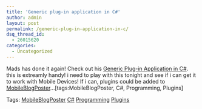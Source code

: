 ```yaml
---
title: 'Generic plug-in application in C#'
author: admin
layout: post
permalink: /generic-plug-in-application-in-c/
dsq_thread_id:
  - 26015620
categories:
  - Uncategorized
---
```

Mads has done it again! Check out his [Generic Plug-in Application in C#][1]. this is extreamly handy! i need to play with this tonight and see if i can get it to work with Mobile Devices! If i can, plugins could be added to [MobileBlogPoster][2]&#8230;[tags:MobileBlogPoster, C#, Programming, Plugins]

Tags: <a href="http://technorati.com/tag/MobileBlogPoster" rel="tag">MobileBlogPoster</a> <a href="http://technorati.com/tag/C#" rel="tag">C#</a> <a href="http://technorati.com/tag/Programming" rel="tag">Programming</a> <a href="http://technorati.com/tag/Plugins" rel="tag">Plugins</a>

 [1]: http://www.madskristensen.dk/blog/PermaLink,guid,cccb012e-3ba8-4675-b52a-0e5184c13ada.aspx
 [2]: http://www.codeplex.com/mobileBlogPoster